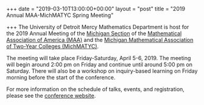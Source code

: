 +++
date = "2019-03-10T13:00:00+00:00"
layout = "post"
title = "2019 Annual MAA-MichMATYC Spring Meeting"

+++
The University of Detroit Mercy Mathematics Department is host for the 2019 Annual Meeting of the <a href="http://http://sections.maa.org/michigan/">Michigan Section</a> of the <a href="http://www.maa.org">Mathematical Association of America (MAA)</a> and the <a href="http://michmatyc.org">Michigan Mathematical Association of Two-Year Colleges (MichMATYC)</a>. 

The meeting will take place Friday-Saturday, April 5-6, 2019. The meeting will begin around 2:00 pm on Friday and continue until around 5:00 pm on Saturday. There will also be a workshop on inquiry-based learning on Friday morning before the start of the conference. 

For more information on the schedule of talks, events, and registration, please see the <a href="http://sections.maa.org/michigan/meetings/2019_Spring_annual_meeting.html">conference website</a>.
